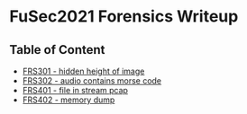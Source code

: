 # FuSec2021 Forensics Writeup

## Table of Content

- [FRS301 - hidden height of image](FRS301/README.md)
- [FRS302 - audio contains morse code](FRS302/README.md)
- [FRS401 - file in stream pcap](FRS401/README.md)
- [FRS402 - memory dump](FRS402/README.md)
